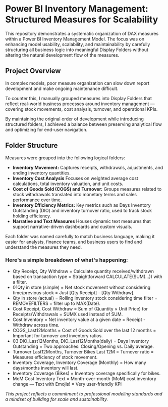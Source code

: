 # Power BI Inventory Management: Structured Measures for Scalability
This repository demonstrates a systematic organization of DAX measures within a Power BI Inventory Management Model.
The focus was on enhancing model usability, scalability, and maintainability by carefully structuring all business logic into meaningful Display Folders without altering the natural development flow of the measures.

## Project Overview

In complex models, poor measure organization can slow down report development and make ongoing maintenance difficult.

To counter this, I manually grouped measures into Display Folders that reflect real-world business processes around inventory management — covering stock movements, cost analysis, turnover, and operational KPIs.

By maintaining the original order of development while introducing structured folders, I achieved a balance between preserving analytical flow and optimizing for end-user navigation.

## Folder Structure
Measures were grouped into the following logical folders:

* **Inventory Movement:**
Captures receipts, withdrawals, adjustments, and ending inventory quantities.
* **Inventory Cost Analysis**
Focuses on weighted average cost calculations, total inventory valuation, and unit costs.
* **Cost of Goods Sold (COGS) and Turnover:**
Groups measures related to stock withdrawals translated into monetary terms and sales performance over time.
* **Inventory Efficiency Metrics:**
Key metrics such as Days Inventory Outstanding (DIO) and inventory turnover ratio, used to track stock holding efficiency.
* **Narrative and Text Measures**
Houses dynamic text measures that support narrative-driven dashboards and custom visuals.

Each folder was named carefully to match business language, making it easier for analysts, finance teams, and business users to find and understand the measures they need.


### Here's a simple breakdown of what's happening:
* Qty Receipt, Qty Withdraw = Calculate quantity received/withdrawn based on transaction type = Straightforward CALCULATE(SUM(...)) with a filter.
* 01Qty in store (simple) = Net stock movement without considering time/previous stock = Just [Qty Receipt] - [Qty Withdraw].
* Qty in store (actual) = Rolling inventory stock considering time filter = REMOVEFILTERS + filter up to MAX(Date).
* Cost Receipt, Cost Withdraw = Sum of (Quantity × Unit Price) for Receipts/Withdrawals = SUMX used instead of SUM.
* Cost Inventory = Net inventory value at a given date = Receipt - Withdraw across time.
* COGS_Last12Months = Cost of Goods Sold over the last 12 months = Important for turnover and inventory ratios.
* 03 DIO_Last12Months, DIO_Last12Months(daily) = Days Inventory Outstanding = Two approaches: Closing/Opening vs. Daily average.
* Turnover Last12Months, Turnover Bikes Last 12M = Turnover ratio = Measures efficiency of stock movement.
* Inventory Coverage, Inventory Coverage (Monthly) = How many days/months inventory will last.	
* Inventory Coverage (Bikes) = Inventory coverage specifically for bikes.	
* MoM Cost Inventory Text = Month-over-month (MoM) cost inventory change — Text with Emojis! = Very user-friendly KPI


*This project reflects a commitment to professional modeling standards and a mindset of building for scale and sustainability.*

